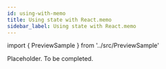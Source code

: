 ```yaml
---
id: using-with-memo
title: Using state with React.memo
sidebar_label: Using state with React.memo
---
```


import { PreviewSample } from '../src/PreviewSample'

Placeholder. To be completed.



